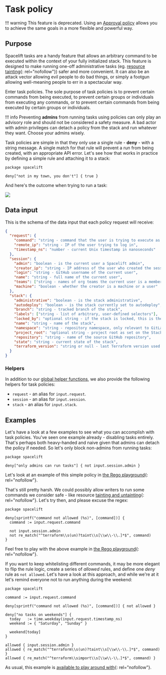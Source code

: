 # Task policy

!!! warning
    This feature is deprecated. Using an [Approval policy](approval-policy.md) allows you to achieve the same goals in a more flexible and powerful way.

## Purpose

Spacelift tasks are a handy feature that allows an arbitrary command to be executed within the context of your fully initialized stack. This feature is designed to make running one-off administrative tasks (eg. [resource tainting](https://www.terraform.io/docs/commands/taint.html){: rel="nofollow"}) safer and more convenient. It can also be an attack vector allowing evil people to do bad things, or simply a footgun allowing well-meaning people to err in a spectacular way.

Enter task policies. The sole purpose of task policies is to prevent certain commands from being executed, to prevent certain groups or individuals from executing any commands, or to prevent certain commands from being executed by certain groups or individuals.

!!! info
    Preventing **admins** from running tasks using policies can only play an advisory role and should not be considered a safety measure. A bad actor with admin privileges can detach a policy from the stack and run whatever they want. Choose your admins wisely.

Task policies are simple in that they only use a single rule - **deny** - with a string message. A single match for that rule will prevent a run from being created, with an appropriate API error. Let's see how that works in practice by defining a simple rule and attaching it to a stack:

```opa
package spacelift

deny["not in my town, you don't"] { true }
```

And here's the outcome when trying to run a task:

![](../../assets/screenshots/Tasks_·_Stack_managed_by_Spacelift.png)

## Data input

This is the schema of the data input that each policy request will receive:

```json
{
  "request": {
    "command": "string - command that the user is trying to execute as task",
    "remote_ip": "string - IP of the user trying to log in",
    "timestamp_ns": "number - current Unix timestamp in nanoseconds"
  },
  "session": {
    "admin": "boolean - is the current user a Spacelift admin",
    "creator_ip": "string - IP address of the user who created the session",
    "login": "string - GitHub username of the current user",
    "name": "string - full name of the current user",
    "teams": ["string - names of org teams the current user is a member of"],
    "machine": "boolean - whether the creator is a machine or a user"
  },
  "stack": {
    "administrative": "boolean - is the stack administrative",
    "autodeploy": "boolean - is the stack currently set to autodeploy",
    "branch": "string - tracked branch of the stack",
    "labels": ["string - list of arbitrary, user-defined selectors"],
    "locked_by": "optional string - if the stack is locked, this is the name of the user who did it",
    "name": "string - name of the stack",
    "namespace": "string - repository namespace, only relevant to GitLab repositories",
    "project_root": "optional string - project root as set on the Stack, if any",
    "repository": "string - name of the source GitHub repository",
    "state": "string - current state of the stack",
    "terraform_version": "string or null - last Terraform version used to apply changes"
  }
}
```

### Helpers

In addition to our [global helper functions](./README.md#helper-functions), we also provide the following helpers for task policies:

- `request` - an alias for `input.request`.
- `session` - an alias for `input.session`.
- `stack` - an alias for `input.stack`.

## Examples

Let's have a look at a few examples to see what you can accomplish with task policies. You've seen one example already - disabling tasks entirely. That's perhaps both heavy-handed and naive given that admins can detach the policy if needed. So let's only block non-admins from running tasks:

```opa
package spacelift

deny["only admins can run tasks"] { not input.session.admin }
```

Let's look at an example of this simple policy in [the Rego playground](https://play.openpolicyagent.org/p/wKLPjJ4dEF){: rel="nofollow"}.

That's still pretty harsh. We could possibly allow writers to run some commands we consider safe - like resource [tainting and untainting](https://www.terraform.io/docs/commands/taint.html){: rel="nofollow"}. Let's try then, and please excuse the regex:

```opa
package spacelift

deny[sprintf("command not allowed (%s)", [command])] {
  command := input.request.command

  not input.session.admin
  not re_match("^terraform\\s(un)?taint\\s[\\w\\-\\.]*$", command)
}
```

Feel free to play with the above example in [the Rego playground](https://play.openpolicyagent.org/p/MPoP9yQpEp){: rel="nofollow"}.

If you want to keep whitelisting different commands, it may be more elegant to flip the rule logic, create a series of _allowed_ rules, and define one _deny_ rule as `not allowed`. Let's have a look at this approach, and while we're at it let's remind everyone not to run anything during the weekend:

```opa
package spacelift

command := input.request.command

deny[sprintf("command not allowed (%s)", [command])] { not allowed }

deny["no tasks on weekends"] {
  today   := time.weekday(input.request.timestamp_ns)
  weekend := { "Saturday", "Sunday" }

  weekend[today]
}

allowed { input.session.admin }
allowed { re_match("^terraform\\s(un)?taint\\s[\\w\\-\\.]*$", command) }
allowed { re_match("^terraform\\simport\\s[\\w\\-\\.]*$", command) }
```

As usual, this example is [available to play around with](https://play.openpolicyagent.org/p/FP7xz7oWGp){: rel="nofollow"}.

